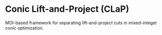 # Conic Lift-and-Project (CLaP)

MOI-based framework for separating lift-and-project cuts in mixed-integer conic optimization.
